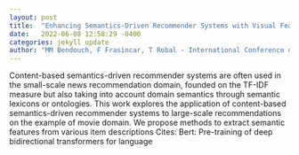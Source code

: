 ```yaml
---
layout: post
title:  "Enhancing Semantics-Driven Recommender Systems with Visual Features"
date:   2022-06-08 12:58:29 -0400
categories: jekyll update
author: "MM Bendouch, F Frasincar, T Robal - International Conference on Advanced , 2022"
---
```

Content-based semantics-driven recommender systems are often used in the small-scale news recommendation domain, founded on the TF-IDF measure but also taking into account domain semantics through semantic lexicons or ontologies. This work explores the application of content-based semantics-driven recommender systems to large-scale recommendations on the example of movie domain. We propose methods to extract semantic features from various item descriptions 
Cites: Bert: Pre-training of deep bidirectional transformers for language